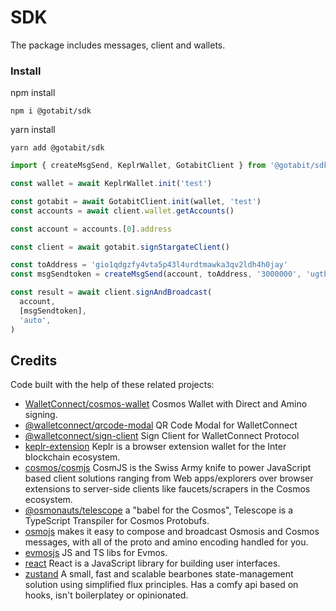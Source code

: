 # SDK

The package includes messages, client and wallets.

### Install

npm install

```
npm i @gotabit/sdk
```

yarn install

```
yarn add @gotabit/sdk
```

```ts
import { createMsgSend, KeplrWallet, GotabitClient } from '@gotabit/sdk'

const wallet = await KeplrWallet.init('test')

const gotabit = await GotabitClient.init(wallet, 'test')
const accounts = await client.wallet.getAccounts()

const account = accounts.[0].address

const client = await gotabit.signStargateClient()

const toAddress = 'gio1qdgzfy4vta5p43l4urdtmawka3qv2ldh4h0jay'
const msgSendtoken = createMsgSend(account, toAddress, '3000000', 'ugtb')

const result = await client.signAndBroadcast(
  account,
  [msgSendtoken],
  'auto',
)
```

## Credits

Code built with the help of these related projects:

- [WalletConnect/cosmos-wallet](https://github.com/WalletConnect/cosmos-wallet) Cosmos Wallet with Direct and Amino signing.
- [@walletconnect/qrcode-modal](https://github.com/WalletConnect/walletconnect-monorepo/) QR Code Modal for WalletConnect
- [@walletconnect/sign-client](https://github.com/WalletConnect/walletconnect-monorepo/) Sign Client for WalletConnect Protocol
- [keplr-extension](https://github.com/chainapsis/kepler-extension) Keplr is a browser extension wallet for the Inter blockchain ecosystem.
- [cosmos/cosmjs](https://github.com/cosmos/cosmjs) CosmJS is the Swiss Army knife to power JavaScript based client solutions ranging from Web apps/explorers over browser extensions to server-side clients like faucets/scrapers in the Cosmos ecosystem.
- [@osmonauts/telescope](https://github.com/osmosis-labs/telescope) a "babel for the Cosmos", Telescope is a TypeScript Transpiler for Cosmos Protobufs.
- [osmojs](https://github.com/osmosis-labs/osmojs) makes it easy to compose and broadcast Osmosis and Cosmos messages, with all of the proto and amino encoding handled for you.
- [evmosjs](https://github.com/evmos/evmosjs) JS and TS libs for Evmos.
- [react](https://github.com/facebook/react) React is a JavaScript library for building user interfaces.
- [zustand](https://github.com/pmndrs/zustand) A small, fast and scalable bearbones state-management solution using simplified flux principles. Has a comfy api based on hooks, isn't boilerplatey or opinionated.
